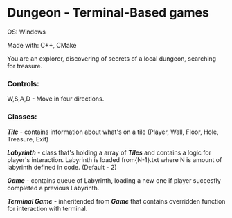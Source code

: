 # Dungeon - Terminal-Based games

OS: Windows

Made with: C++, CMake

You are an explorer, discovering of secrets of a local dungeon, searching for treasure.

### Controls:
 W,S,A,D - Move in four directions.
 
 ### Classes:
 ***Tile*** - contains information about what's on a tile (Player, Wall, Floor, Hole, Treasure, Exit)
 
 ***Labyrinth*** - class that's holding a array of ***Tiles*** and contains a logic for player's interaction. Labyrinth is loaded from{N-1}.txt where N is amount of labyrinth defined in code. (Default - 2)
 
 ***Game*** - contains queue of Labyrinth, loading a new one if player succesfly completed a previous Labyrinth.
  
 ***Terminal Game*** - inheritended from ***Game***  that contains overridden function for interaction with terminal.
